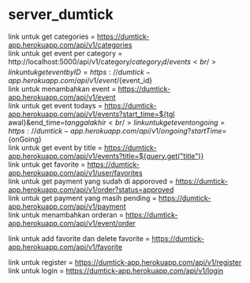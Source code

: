 # server_dumtick
link untuk get categories = https://dumtick-app.herokuapp.com/api/v1/categories <br />
link untuk get event per category = http://localhost:5000/api/v1/category/${category_id}/events <br />
link untuk get event by ID = https://dumtick-app.herokuapp.com/api/v1/event/${event_id} <br />
link untuk menambahkan event = https://dumtick-app.herokuapp.com/api/v1/event <br />
link untuk get event todays = https://dumtick-app.herokuapp.com/api/v1/events?start_time=${tgl awal}&end_time=${tanggal akhir} <br />
link untuk get event ongoing = https://dumtick-app.herokuapp.com/api/v1/ongoing?startTime=${onGoing} <br />
link untuk get event by title = https://dumtick-app.herokuapp.com/api/v1/events?title=${query.get("title")} <br />
link untuk get favorite = https://dumtick-app.herokuapp.com/api/v1/user/favorites <br />
link untuk get payment yang sudah di apporoved = https://dumtick-app.herokuapp.com/api/v1/order?status=approved <br />
link untuk get payment yang masih pending = https://dumtick-app.herokuapp.com/api/v1/payment <br />
link untuk menambahkan orderan = https://dumtick-app.herokuapp.com/api/v1/event/order <br />

link untuk add favorite dan delete favorite = https://dumtick-app.herokuapp.com/api/v1/favorite <br />

link untuk register = https://dumtick-app.herokuapp.com/api/v1/register <br />
link untuk login = https://dumtick-app.herokuapp.com/api/v1/login <br />

